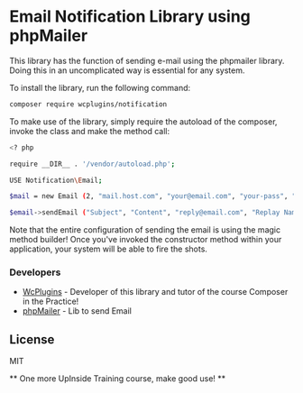 # Email Notification Library using phpMailer

This library has the function of sending e-mail using the phpmailer library. Doing this in an uncomplicated way is essential for any system.

To install the library, run the following command:

```sh
composer require wcplugins/notification
```

To make use of the library, simply require the autoload of the composer, invoke the class and make the method call:

```sh
<? php

require __DIR__ . '/vendor/autoload.php';

USE Notification\Email;

$mail = new Email (2, "mail.host.com", "your@email.com", "your-pass", "smtp secure (tls / ssl)", "port (587)", "from@email.com", "From Name");

$email->sendEmail ("Subject", "Content", "reply@email.com", "Replay Name", "address@email.com", "Address Name");
```

Note that the entire configuration of sending the email is using the magic method builder! Once you've invoked the constructor method within your application, your system will be able to fire the shots.

### Developers
* [WcPlugins] - Developer of this library and tutor of the course Composer in the Practice!
* [phpMailer] - Lib to send Email

License
----

MIT

** One more UpInside Training course, make good use! **

[//]: #
[WcPlugins]: <mailto: sales@pluginswc.com>
[phpMailer]: <https://github.com/PHPMailer/PHPMailer>
